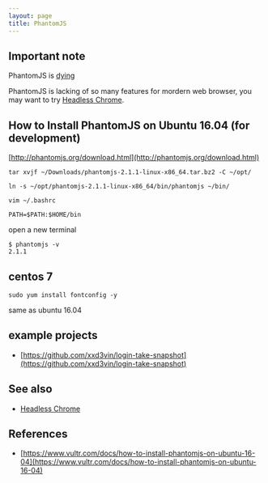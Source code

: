 ```yaml
---
layout: page
title: PhantomJS
---
```


## Important note

PhantomJS is [dying](https://groups.google.com/forum/#!topic/phantomjs/9aI5d-LDuNE)

PhantomJS is lacking of so many features for mordern web browser, you may want to try [Headless Chrome](/headless-chrome.html).

## How to Install PhantomJS on Ubuntu 16.04 (for development)

[http://phantomjs.org/download.html](http://phantomjs.org/download.html)

```
tar xvjf ~/Downloads/phantomjs-2.1.1-linux-x86_64.tar.bz2 -C ~/opt/
```

```
ln -s ~/opt/phantomjs-2.1.1-linux-x86_64/bin/phantomjs ~/bin/
```

```
vim ~/.bashrc
```

```
PATH=$PATH:$HOME/bin
```

open a new terminal

```
$ phantomjs -v
2.1.1
```

## centos 7

```
sudo yum install fontconfig -y
```

same as ubuntu 16.04

## example projects

- [https://github.com/xxd3vin/login-take-snapshot](https://github.com/xxd3vin/login-take-snapshot)

## See also

- [Headless Chrome](/headless-chrome.html)

## References

- [https://www.vultr.com/docs/how-to-install-phantomjs-on-ubuntu-16-04](https://www.vultr.com/docs/how-to-install-phantomjs-on-ubuntu-16-04)